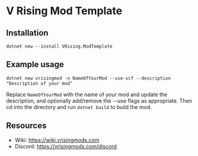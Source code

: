 # V Rising Mod Template

## Installation
`dotnet new --install VRising.ModTemplate`

## Example usage
`dotnet new vrisingmod -n NameOfYourMod --use-vcf --description "Description of your mod"`

Replace `NameOfYourMod` with the name of your mod and update the description, and optionally add/remove the --use flags as appropriate. Then cd into the directory and run `dotnet build` to build the mod.


## Resources
- Wiki: https://wiki.vrisingmods.com
- Discord: https://vrisingmods.com/discord